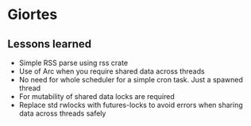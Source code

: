 # Giortes

## Lessons learned

* Simple RSS parse using rss crate
* Use of Arc when you require shared data across threads
* No need for whole scheduler for a simple cron task. Just a spawned thread
* For mutability of shared data locks are required
* Replace std rwlocks with futures-locks to avoid errors when sharing data across threads safely

